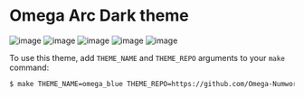 # Omega Arc Dark theme

![image](https://user-images.githubusercontent.com/49951010/136582599-8026c55f-8115-43cc-a4a5-d54c49ebf842.png)
![image](https://user-images.githubusercontent.com/49951010/136582716-0820ebc7-115d-4e6b-a8de-fad7ccde08bf.png)
![image](https://user-images.githubusercontent.com/49951010/136582797-1d595819-50f5-4569-8f90-1c8f6773af95.png)
![image](https://user-images.githubusercontent.com/49951010/136582887-6ff5de34-e12c-4732-b869-3ee67ef2540a.png)
![image](https://user-images.githubusercontent.com/49951010/136583392-5ac2ec80-4d47-4ce0-a108-7f4e6eb34a0d.png)

To use this theme, add `THEME_NAME` and `THEME_REPO` arguments to your `make` command:
```bash
$ make THEME_NAME=omega_blue THEME_REPO=https://github.com/Omega-Numworks/Omega-Theme-Example
```

